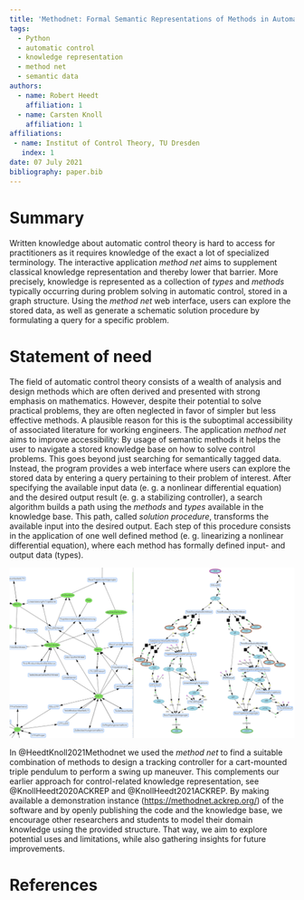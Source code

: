 ```yaml
---
title: 'Methodnet: Formal Semantic Representations of Methods in Automatic Control'
tags:
  - Python
  - automatic control
  - knowledge representation
  - method net
  - semantic data
authors:
  - name: Robert Heedt
    affiliation: 1 
  - name: Carsten Knoll
    affiliation: 1
affiliations:
 - name: Institut of Control Theory, TU Dresden
   index: 1
date: 07 July 2021
bibliography: paper.bib
---
```


# Summary

Written knowledge about automatic control theory is hard to access for practitioners as it requires knowledge of the exact a lot of specialized terminology. The interactive application *method net* aims to supplement classical knowledge representation and thereby lower that barrier. More precisely, knowledge is represented as a collection of *types* and *methods* typically occurring during problem solving in automatic control, stored in a graph structure. Using the *method net* web interface, users can explore the stored data, as well as generate a schematic solution procedure by formulating a query for a specific problem.

# Statement of need

The field of automatic control theory consists of a wealth of analysis and design methods which are often derived and presented with strong emphasis on mathematics. However, despite their potential to solve practical problems, they are often neglected in favor of simpler but less effective methods. A plausible reason for this is the suboptimal accessibility of associated literature for working engineers. The application *method net* aims to improve accessibility: By usage of semantic methods it helps the user to navigate a stored knowledge base on how to solve control problems. This goes beyond just searching for semantically tagged data. Instead, the program provides a web interface where users can explore the stored data by entering a query pertaining to their problem of interest. After specifying the available input data (e. g. a nonlinear differential equation) and the desired output result (e. g. a stabilizing controller), a search algorithm builds a path using the *methods* and *types* available in the knowledge base. This path, called *solution procedure*, transforms the available input into the desired output. Each step of this procedure consists in the application of one well defined method (e. g. linearizing a nonlinear differential equation), where each method has formally defined input- and output data (types).

![Screenshot of the web interface. Left: overview of available methods and types, right: generated solution procedure for triple pendulum swingup.\label{fig:screenshot}](screenshot.png)

In @HeedtKnoll2021Methodnet we used the *method net* to find a suitable combination of methods to design a tracking controller for a cart-mounted triple pendulum to perform a swing up maneuver. This complements our earlier approach for control-related knowledge representation, see @KnollHeedt2020ACKREP and @KnollHeedt2021ACKREP. By making available a demonstration instance (<https://methodnet.ackrep.org/>) of the software and by openly publishing the code and the knowledge base, we encourage other researchers and students to model their domain knowledge using the provided structure. That way, we aim to explore potential uses and limitations, while also gathering insights for future improvements.

# References
